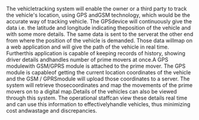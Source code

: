 The vehicletracking system will enable the owner or a third party to track the vehicle's location, using GPS andGSM technology, which would be the accurate way of tracking vehicle. The GPSdevice will continuously give the data i.e. the latitude and longitude indicating theposition of the vehicle and with some more details. The same data is sent to the serverat the other end from where the position of the vehicle is demanded. Those data willmap on a web application and will give the path of the vehicle in real time. Furtherthis application is capable of keeping records of history, showing driver details andhandles number of prime movers at once.A GPS modulewith GSM/GPRS module is attached to the prime mover. The GPS module is capableof getting the current location coordinates of the vehicle and the GSM / GPRSmodule will upload those coordinates to a server. The system will retrieve thosecoordinates and map the movements of the prime movers on to a digital map.Details of the vehicles can also be viewed through this system. The operational staffcan view these details real time and can use this information to effectivelyhandle vehicles, thus minimizing cost andwastage and discrepancies.
